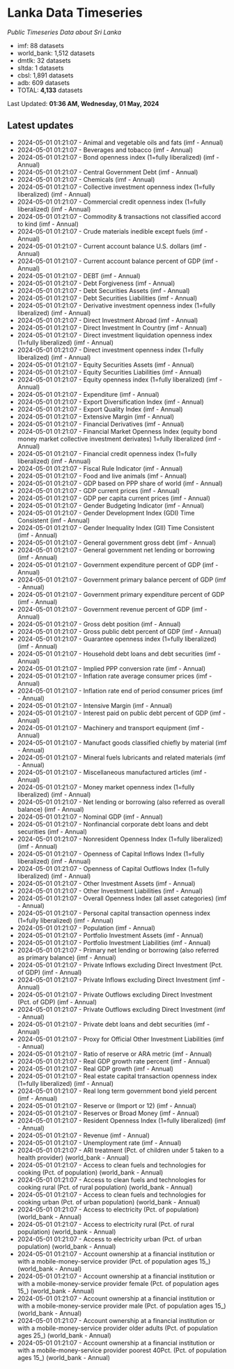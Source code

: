 # Lanka Data Timeseries
*Public Timeseries Data about Sri Lanka*

* imf: 88 datasets
* world_bank: 1,512 datasets
* dmtlk: 32 datasets
* sltda: 1 datasets
* cbsl: 1,891 datasets
* adb: 609 datasets
* TOTAL: **4,133** datasets

Last Updated: **01:36 AM, Wednesday, 01 May, 2024**

## Latest updates

* 2024-05-01 01:21:07 - Animal and vegetable oils and fats (imf - Annual)
* 2024-05-01 01:21:07 - Beverages and tobacco (imf - Annual)
* 2024-05-01 01:21:07 - Bond openness index (1=fully liberalized) (imf - Annual)
* 2024-05-01 01:21:07 - Central Government Debt (imf - Annual)
* 2024-05-01 01:21:07 - Chemicals (imf - Annual)
* 2024-05-01 01:21:07 - Collective investment openness index (1=fully liberalized) (imf - Annual)
* 2024-05-01 01:21:07 - Commercial credit openness index (1=fully liberalized) (imf - Annual)
* 2024-05-01 01:21:07 - Commodity & transactions not classified accord to kind (imf - Annual)
* 2024-05-01 01:21:07 - Crude materials inedible except fuels (imf - Annual)
* 2024-05-01 01:21:07 - Current account balance U.S. dollars (imf - Annual)
* 2024-05-01 01:21:07 - Current account balance percent of GDP (imf - Annual)
* 2024-05-01 01:21:07 - DEBT (imf - Annual)
* 2024-05-01 01:21:07 - Debt Forgiveness (imf - Annual)
* 2024-05-01 01:21:07 - Debt Securities Assets (imf - Annual)
* 2024-05-01 01:21:07 - Debt Securities Liabilities (imf - Annual)
* 2024-05-01 01:21:07 - Derivative investment openness index (1=fully liberalized) (imf - Annual)
* 2024-05-01 01:21:07 - Direct Investment Abroad (imf - Annual)
* 2024-05-01 01:21:07 - Direct Investment In Country (imf - Annual)
* 2024-05-01 01:21:07 - Direct investment liquidation openness index (1=fully liberalized) (imf - Annual)
* 2024-05-01 01:21:07 - Direct investment openness index (1=fully liberalized) (imf - Annual)
* 2024-05-01 01:21:07 - Equity Securities Assets (imf - Annual)
* 2024-05-01 01:21:07 - Equity Securities Liabilities (imf - Annual)
* 2024-05-01 01:21:07 - Equity openness index (1=fully liberalized) (imf - Annual)
* 2024-05-01 01:21:07 - Expenditure (imf - Annual)
* 2024-05-01 01:21:07 - Export Diversification Index (imf - Annual)
* 2024-05-01 01:21:07 - Export Quality Index (imf - Annual)
* 2024-05-01 01:21:07 - Extensive Margin (imf - Annual)
* 2024-05-01 01:21:07 - Financial Derivatives (imf - Annual)
* 2024-05-01 01:21:07 - Financial Market Openness Index (equity bond money market collective investment derivates) 1=fully liberalized (imf - Annual)
* 2024-05-01 01:21:07 - Financial credit openness index (1=fully liberalized) (imf - Annual)
* 2024-05-01 01:21:07 - Fiscal Rule Indicator (imf - Annual)
* 2024-05-01 01:21:07 - Food and live animals (imf - Annual)
* 2024-05-01 01:21:07 - GDP based on PPP share of world (imf - Annual)
* 2024-05-01 01:21:07 - GDP current prices (imf - Annual)
* 2024-05-01 01:21:07 - GDP per capita current prices (imf - Annual)
* 2024-05-01 01:21:07 - Gender Budgeting Indicator (imf - Annual)
* 2024-05-01 01:21:07 - Gender Development Index (GDI) Time Consistent (imf - Annual)
* 2024-05-01 01:21:07 - Gender Inequality Index (GII) Time Consistent (imf - Annual)
* 2024-05-01 01:21:07 - General government gross debt (imf - Annual)
* 2024-05-01 01:21:07 - General government net lending or borrowing (imf - Annual)
* 2024-05-01 01:21:07 - Government expenditure percent of GDP (imf - Annual)
* 2024-05-01 01:21:07 - Government primary balance percent of GDP (imf - Annual)
* 2024-05-01 01:21:07 - Government primary expenditure percent of GDP (imf - Annual)
* 2024-05-01 01:21:07 - Government revenue percent of GDP (imf - Annual)
* 2024-05-01 01:21:07 - Gross debt position (imf - Annual)
* 2024-05-01 01:21:07 - Gross public debt percent of GDP (imf - Annual)
* 2024-05-01 01:21:07 - Guarantee openness index (1=fully liberalized) (imf - Annual)
* 2024-05-01 01:21:07 - Household debt loans and debt securities (imf - Annual)
* 2024-05-01 01:21:07 - Implied PPP conversion rate (imf - Annual)
* 2024-05-01 01:21:07 - Inflation rate average consumer prices (imf - Annual)
* 2024-05-01 01:21:07 - Inflation rate end of period consumer prices (imf - Annual)
* 2024-05-01 01:21:07 - Intensive Margin (imf - Annual)
* 2024-05-01 01:21:07 - Interest paid on public debt percent of GDP (imf - Annual)
* 2024-05-01 01:21:07 - Machinery and transport equipment (imf - Annual)
* 2024-05-01 01:21:07 - Manufact goods classified chiefly by material (imf - Annual)
* 2024-05-01 01:21:07 - Mineral fuels lubricants and related materials (imf - Annual)
* 2024-05-01 01:21:07 - Miscellaneous manufactured articles (imf - Annual)
* 2024-05-01 01:21:07 - Money market openness index (1=fully liberalized) (imf - Annual)
* 2024-05-01 01:21:07 - Net lending or borrowing (also referred as overall balance) (imf - Annual)
* 2024-05-01 01:21:07 - Nominal GDP (imf - Annual)
* 2024-05-01 01:21:07 - Nonfinancial corporate debt loans and debt securities (imf - Annual)
* 2024-05-01 01:21:07 - Nonresident Openness Index (1=fully liberalized) (imf - Annual)
* 2024-05-01 01:21:07 - Openness of Capital Inflows Index (1=fully liberalized) (imf - Annual)
* 2024-05-01 01:21:07 - Openness of Capital Outflows Index (1=fully liberalized) (imf - Annual)
* 2024-05-01 01:21:07 - Other Investment Assets (imf - Annual)
* 2024-05-01 01:21:07 - Other Investment Liabilities (imf - Annual)
* 2024-05-01 01:21:07 - Overall Openness Index (all asset categories) (imf - Annual)
* 2024-05-01 01:21:07 - Personal capital transaction openness index (1=fully liberalized) (imf - Annual)
* 2024-05-01 01:21:07 - Population (imf - Annual)
* 2024-05-01 01:21:07 - Portfolio Investment Assets (imf - Annual)
* 2024-05-01 01:21:07 - Portfolio Investment Liabilities (imf - Annual)
* 2024-05-01 01:21:07 - Primary net lending or borrowing (also referred as primary balance) (imf - Annual)
* 2024-05-01 01:21:07 - Private Inflows excluding Direct Investment (Pct. of GDP) (imf - Annual)
* 2024-05-01 01:21:07 - Private Inflows excluding Direct Investment (imf - Annual)
* 2024-05-01 01:21:07 - Private Outflows excluding Direct Investment (Pct. of GDP) (imf - Annual)
* 2024-05-01 01:21:07 - Private Outflows excluding Direct Investment (imf - Annual)
* 2024-05-01 01:21:07 - Private debt loans and debt securities (imf - Annual)
* 2024-05-01 01:21:07 - Proxy for Official Other Investment Liabilities (imf - Annual)
* 2024-05-01 01:21:07 - Ratio of reserve or ARA metric (imf - Annual)
* 2024-05-01 01:21:07 - Real GDP growth rate percent (imf - Annual)
* 2024-05-01 01:21:07 - Real GDP growth (imf - Annual)
* 2024-05-01 01:21:07 - Real estate capital transaction openness index (1=fully liberalized) (imf - Annual)
* 2024-05-01 01:21:07 - Real long term government bond yield percent (imf - Annual)
* 2024-05-01 01:21:07 - Reserve or (Import or 12) (imf - Annual)
* 2024-05-01 01:21:07 - Reserves or Broad Money (imf - Annual)
* 2024-05-01 01:21:07 - Resident Openness Index (1=fully liberalized) (imf - Annual)
* 2024-05-01 01:21:07 - Revenue (imf - Annual)
* 2024-05-01 01:21:07 - Unemployment rate (imf - Annual)
* 2024-05-01 01:21:07 - ARI treatment (Pct. of children under 5 taken to a health provider) (world_bank - Annual)
* 2024-05-01 01:21:07 - Access to clean fuels and technologies for cooking (Pct. of population) (world_bank - Annual)
* 2024-05-01 01:21:07 - Access to clean fuels and technologies for cooking rural (Pct. of rural population) (world_bank - Annual)
* 2024-05-01 01:21:07 - Access to clean fuels and technologies for cooking urban (Pct. of urban population) (world_bank - Annual)
* 2024-05-01 01:21:07 - Access to electricity (Pct. of population) (world_bank - Annual)
* 2024-05-01 01:21:07 - Access to electricity rural (Pct. of rural population) (world_bank - Annual)
* 2024-05-01 01:21:07 - Access to electricity urban (Pct. of urban population) (world_bank - Annual)
* 2024-05-01 01:21:07 - Account ownership at a financial institution or with a mobile-money-service provider (Pct. of population ages 15_) (world_bank - Annual)
* 2024-05-01 01:21:07 - Account ownership at a financial institution or with a mobile-money-service provider female (Pct. of population ages 15_) (world_bank - Annual)
* 2024-05-01 01:21:07 - Account ownership at a financial institution or with a mobile-money-service provider male (Pct. of population ages 15_) (world_bank - Annual)
* 2024-05-01 01:21:07 - Account ownership at a financial institution or with a mobile-money-service provider older adults (Pct. of population ages 25_) (world_bank - Annual)
* 2024-05-01 01:21:07 - Account ownership at a financial institution or with a mobile-money-service provider poorest 40Pct. (Pct. of population ages 15_) (world_bank - Annual)
